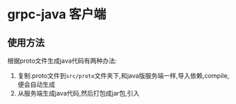 # grpc-java 客户端
## 使用方法
根据proto文件生成java代码有两种办法:
1. 复制.proto文件到`src/proto`文件夹下,和java版服务端一样,导入依赖,compile,便会自动生成
2. 从服务端生成java代码,然后打包成jar包,引入